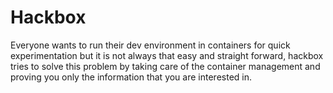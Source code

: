 # Hackbox

Everyone wants to run their dev environment in containers for quick experimentation but it is not always that easy and straight forward, hackbox tries to solve this problem by taking care of the container management and proving you only the information that you are interested in.
